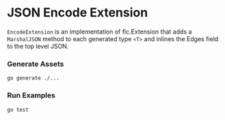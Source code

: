 # JSON Encode Extension

`EncodeExtension` is an implementation of flc.Extension that adds a `MarshalJSON`
method to each generated type `<T>` and inlines the Edges field to the top level JSON.

### Generate Assets

```console
go generate ./...
```

### Run Examples

```console
go test
```
